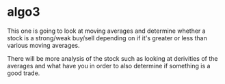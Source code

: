 # algo3

This one is going to look at moving averages and determine whether a stock is a strong/weak buy/sell depending on if it's greater or less than various moving averages.

There will be more analysis of the stock such as looking at derivities of the averages and what have you in order to also determine if something is a good trade.
